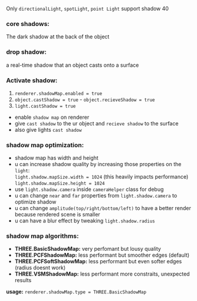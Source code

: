 Only `directionalLight`, `spotLight`, `point Light` support shadow
40
### core shadows: 
The dark shadow at the back of the object 

### drop shadow:
a real-time shadow that an object casts onto a surface

### Activate shadow:
1. `renderer.shadowMap.enabled = true`
2. `object.castShadow = true` - `object.recieveShadow = true`
3. `light.castShadow = true`

- enable `shadow map` on renderer
- give `cast shadow` to the ur object and `recieve shadow` to the surface
- also give lights `cast shadow`

### shadow map optimization:
- shadow map has width and height
- u can increase shadow quality by increasing those properties on the `light`:  
`light.shadow.mapSize.width = 1024` (this heavily impacts performance)   
`light.shadow.mapSize.height = 1024`
- use `light.shadow.camera` inside `cameraHelper` class for debug
- u can change `near` and `far` properties from `light.shadow.camera` to optimize shadow
- u can change `amplitude(top/right/bottom/left)` to have a better render because rendered scene is smaller 
- u can have a blur effect by tweaking `light.shadow.radius`

### shadow map algorithms:
- <b>THREE.BasicShadowMap:</b> very perfomant but lousy quality 
- <b>THREE.PCFShadowMap:</b> less performant but smoother edges (default)
- <b>THREE.PCFSoftShadowMap:</b> less performant but even softer edges (radius doesnt work)
- <b>THREE.VSMShadowMap:</b> less performant more constraits, unexpected results

<b>usage:</b> `renderer.shadowMap.type = THREE.BasicShadowMap`


